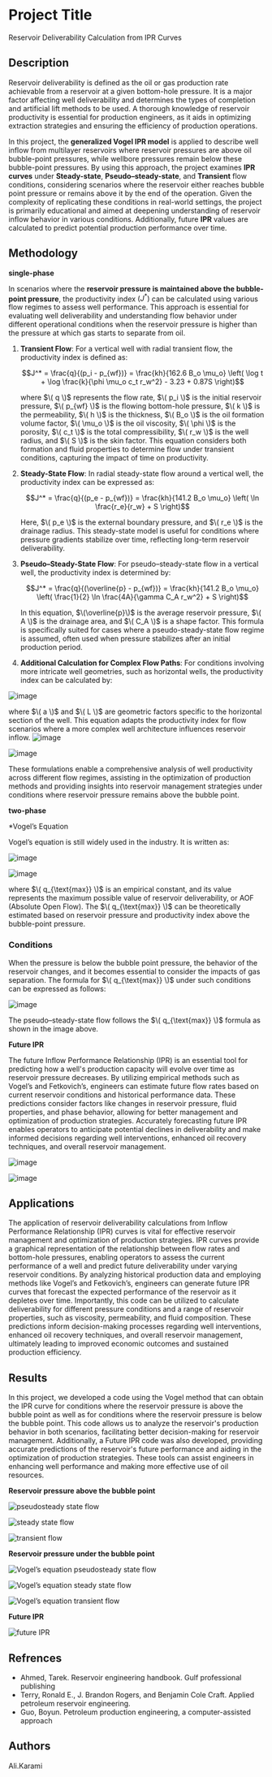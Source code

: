 # Project Title

Reservoir Deliverability Calculation from IPR Curves


## Description


Reservoir deliverability is defined as the oil or gas production rate achievable from a reservoir at a given bottom-hole pressure. It is a major factor affecting well deliverability and determines the types of completion and artificial lift methods to be used. A thorough knowledge of reservoir productivity is essential for production engineers, as it aids in optimizing extraction strategies and ensuring the efficiency of production operations.

In this project, the **generalized Vogel IPR model** is applied to describe well inflow from multilayer reservoirs where reservoir pressures are above oil bubble-point pressures, while wellbore pressures remain below these bubble-point pressures. By using this approach, the project examines **IPR curves** under **Steady-state**, **Pseudo–steady-state**, and **Transient** flow conditions, considering scenarios where the reservoir either reaches bubble point pressure or remains above it by the end of the operation. Given the complexity of replicating these conditions in real-world settings, the project is primarily educational and aimed at deepening understanding of reservoir inflow behavior in various conditions. Additionally, future **IPR** values are calculated to predict potential production performance over time.

## Methodology


**single-phase**

In scenarios where the **reservoir pressure is maintained above the bubble-point pressure**, the productivity index $( J^* )$ can be calculated using various flow regimes to assess well performance. This approach is essential for evaluating well deliverability and understanding flow behavior under different operational conditions when the reservoir pressure is higher than the pressure at which gas starts to separate from oil.

1. **Transient Flow**: For a vertical well with radial transient flow, the productivity index is defined as:

   $$J^* = \frac{q}{(p_i - p_{wf})} = \frac{kh}{162.6 B_o \mu_o} \left( \log t + \log \frac{k}{\phi \mu_o c_t r_w^2} - 3.23 + 0.87S \right)$$

   where $\( q \)$ represents the flow rate, $\( p_i \)$ is the initial reservoir pressure, $\( p_{wf} \)$ is the flowing bottom-hole pressure, $\( k \)$ is the permeability, $\( h \)$ is the thickness, $\( B_o \)$ is the oil formation volume factor, $\( \mu_o \)$ is the oil viscosity, $\( \phi \)$ is the porosity, $\( c_t \)$ is the total compressibility, $\( r_w \)$ is the well radius, and $\( S \)$ is the skin factor. This equation considers both formation and fluid properties to determine flow under transient conditions, capturing the impact of time on productivity.

2. **Steady-State Flow**: In radial steady-state flow around a vertical well, the productivity index can be expressed as:

   
   $$J^* = \frac{q}{(p_e - p_{wf})} = \frac{kh}{141.2 B_o \mu_o} \left( \ln \frac{r_e}{r_w} + S \right)$$

   Here, $\( p_e \)$ is the external boundary pressure, and $\( r_e \)$ is the drainage radius. This steady-state model is useful for conditions where pressure gradients stabilize over time, reflecting long-term reservoir deliverability.

3. **Pseudo–Steady-State Flow**: For pseudo–steady-state flow in a vertical well, the productivity index is determined by:

   
   $$J^* = \frac{q}{(\overline{p} - p_{wf})} = \frac{kh}{141.2 B_o \mu_o} \left( \frac{1}{2} \ln \frac{4A}{\gamma C_A r_w^2} + S \right)$$

   In this equation, $\(\overline{p}\)$  is the average reservoir pressure, $\( A \)$ is the drainage area, and $\( C_A \)$ is a shape factor. This formula is specifically suited for cases where a pseudo-steady-state flow regime is assumed, often used when pressure stabilizes after an initial production period.

4. **Additional Calculation for Complex Flow Paths**: For conditions involving more intricate well geometries, such as horizontal wells, the productivity index can be calculated by:

   
![image](https://github.com/user-attachments/assets/c1bdc5d7-8d3f-4e8f-9156-1f499f0f8a0c)


   where $\( a \)$ and $\( L \)$ are geometric factors specific to the horizontal section of the well. This equation adapts the productivity index for flow scenarios where a more complex well architecture influences reservoir inflow.
![image](https://github.com/user-attachments/assets/5a4e390d-0f20-4ed2-b519-b70db0c41de6)

![image](https://github.com/user-attachments/assets/95a8117b-9b96-476b-b8fb-77ffde4b0ab5)



These formulations enable a comprehensive analysis of well productivity across different flow regimes, assisting in the optimization of production methods and providing insights into reservoir management strategies under conditions where reservoir pressure remains above the bubble point.

**two-phase**

 *Vogel’s Equation
 
Vogel’s equation is still widely used in the industry. It is written as:

![image](https://github.com/user-attachments/assets/20cd449a-8ccb-4221-8894-d6d0cc453696)

![image](https://github.com/user-attachments/assets/b19cd486-8d04-4773-a004-7cc72f061609)



where $\( q_{\text{max}} \)$ is an empirical constant, and its value represents the maximum possible value of reservoir deliverability, or AOF (Absolute Open Flow). The $\( q_{\text{max}} \)$ can be theoretically estimated based on reservoir pressure and productivity index above the bubble-point pressure. 

###  Conditions

When the pressure is below the bubble point pressure, the behavior of the reservoir changes, and it becomes essential to consider the impacts of gas separation. The formula for $\( q_{\text{max}} \)$ under such conditions can be expressed as follows:

![image](https://github.com/user-attachments/assets/aaca1b1c-550e-49a3-98c6-89678226097d)


The pseudo–steady-state flow follows the $\( q_{\text{max}} \)$ formula as shown in the image above.


**Future IPR**



The future Inflow Performance Relationship (IPR) is an essential tool for predicting how a well's production capacity will evolve over time as reservoir pressure decreases. By utilizing empirical methods such as Vogel’s and Fetkovich’s, engineers can estimate future flow rates based on current reservoir conditions and historical performance data. These predictions consider factors like changes in reservoir pressure, fluid properties, and phase behavior, allowing for better management and optimization of production strategies. Accurately forecasting future IPR enables operators to anticipate potential declines in deliverability and make informed decisions regarding well interventions, enhanced oil recovery techniques, and overall reservoir management.

![image](https://github.com/user-attachments/assets/afefc09b-6b41-467b-890b-9293021b02e1)

![image](https://github.com/user-attachments/assets/de5313c8-af1f-4125-b746-631fd2363ac5)


## Applications




The application of reservoir deliverability calculations from Inflow Performance Relationship (IPR) curves is vital for effective reservoir management and optimization of production strategies. IPR curves provide a graphical representation of the relationship between flow rates and bottom-hole pressures, enabling operators to assess the current performance of a well and predict future deliverability under varying reservoir conditions. By analyzing historical production data and employing methods like Vogel’s and Fetkovich’s, engineers can generate future IPR curves that forecast the expected performance of the reservoir as it depletes over time. Importantly, this code can be utilized to calculate deliverability for different pressure conditions and a range of reservoir properties, such as viscosity, permeability, and fluid composition. These predictions inform decision-making processes regarding well interventions, enhanced oil recovery techniques, and overall reservoir management, ultimately leading to improved economic outcomes and sustained production efficiency.


## Results


In this project, we developed a code using the Vogel method that can obtain the IPR curve for conditions where the reservoir pressure is above the bubble point as well as for conditions where the reservoir pressure is below the bubble point. This code allows us to analyze the reservoir's production behavior in both scenarios, facilitating better decision-making for reservoir management. Additionally, a Future IPR code was also developed, providing accurate predictions of the reservoir's future performance and aiding in the optimization of production strategies. These tools can assist engineers in enhancing well performance and making more effective use of oil resources.

**Reservoir pressure above the bubble point**

![pseudosteady state flow](https://github.com/user-attachments/assets/54a56433-08ba-40d9-b16c-a08451acf88f)

![steady state flow](https://github.com/user-attachments/assets/b46c3b01-89e2-40be-83f9-58c5ba79011f)

![transient flow](https://github.com/user-attachments/assets/57eabca6-bb89-4dfd-a229-94b726a19d24)

**Reservoir pressure under the bubble point**

![Vogel’s equation pseudosteady state flow](https://github.com/user-attachments/assets/c82a0566-67a7-483f-8ef4-a511a7db3d00)

![Vogel’s equation steady state flow](https://github.com/user-attachments/assets/faec2101-0e95-4c8f-8c8a-c2109fef558c)

![Vogel’s equation transient flow](https://github.com/user-attachments/assets/9857630a-6766-4aef-97e0-5c42a9db3239)

**Future IPR**

![future IPR](https://github.com/user-attachments/assets/6f9e117f-efbb-4d8b-916d-5eae92bf99fb)










## Refrences
* Ahmed, Tarek. Reservoir engineering handbook. Gulf professional publishing
* Terry, Ronald E., J. Brandon Rogers, and Benjamin Cole Craft. Applied petroleum reservoir engineering.
* Guo, Boyun. Petroleum production engineering, a computer-assisted approach



## Authors

Ali.Karami



